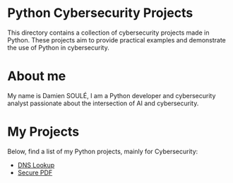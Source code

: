 # Python Cybersecurity Projects

This directory contains a collection of cybersecurity projects made in Python. These projects aim to provide practical examples and demonstrate the use of Python in cybersecurity.

# About me

My name is Damien SOULÉ, I am a Python developer and cybersecurity analyst passionate about the intersection of AI and cybersecurity.

# My Projects

Below, find a list of my Python projects, mainly for Cybersecurity:

- [DNS Lookup](https://github.com/dspydev/python-cybersecurity-projects/tree/main/dns-lookup)
- [Secure PDF](https://github.com/dspydev/python-cybersecurity-projects/tree/main/secure-pdf)
